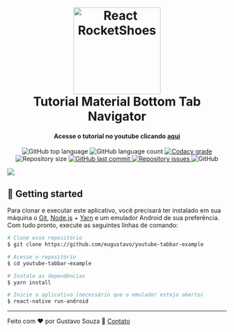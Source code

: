 <h1 align="center">
    <img alt="React RocketShoes" width="200" src="https://reactnavigation.org/img/spiro.svg" />
    <br>
    Tutorial Material Bottom Tab Navigator
</h1>

<h4 align="center">
Acesse o tutorial no youtube clicando <a href="#">aqui</a>
</h4>
<p align="center">
  <img alt="GitHub top language" src="https://img.shields.io/github/languages/top/eugustavo/youtube-tabbar-example.svg">

  <img alt="GitHub language count" src="https://img.shields.io/github/languages/count/eugustavo/youtube-tabbar-example.svg">

  <a href="https://www.codacy.com/app/eugustavo/youtube-tabbar-example?utm_source=github.com&amp;utm_medium=referral&amp;utm_content=eugustavo/youtube-tabbar-example&amp;utm_campaign=Badge_Grade">
    <img alt="Codacy grade" src="https://img.shields.io/codacy/grade/1b577a07dda843aba09f4bc55d1af8fc.svg">
  </a>

  <img alt="Repository size" src="https://img.shields.io/github/repo-size/eugustavo/youtube-tabbar-example.svg">
  <a href="https://github.com/eugustavo/youtube-tabbar-example/commits/master">
    <img alt="GitHub last commit" src="https://img.shields.io/github/last-commit/eugustavo/youtube-tabbar-example.svg">
  </a>

  <a href="https://github.com/eugustavo/youtube-tabbar-example/issues">
    <img alt="Repository issues" src="https://img.shields.io/github/issues/eugustavo/youtube-tabbar-example.svg">
  </a>

  <img alt="GitHub" src="https://img.shields.io/github/license/eugustavo/youtube-tabbar-example.svg">
</p>

![](https://i.imgur.com/4qtMzxZ.gif)


## :rocket: Getting started
Para clonar e executar este aplicativo, você precisará ter instalado em sua máquina o [Git](https://git-scm.com), [Node.js](https://nodejs.org) + [Yarn](https://yarnpkg.com) e um emulador Android de sua preferência. Com tudo pronto, execute as seguintes linhas de comando:

```bash
# Clone esse repositório
$ git clone https://github.com/eugustavo/youtube-tabbar-example

# Acesse o repositório
$ cd youtube-tabbar-example

# Instale as dependências
$ yarn install

# Inicie o aplicativo (necessário que o emulador esteja aberto)
$ react-native run-android
```

---

Feito com ♥ por Gustavo Souza :wave: [Contato](https://www.linkedin.com/in/eugustavosouza/)

